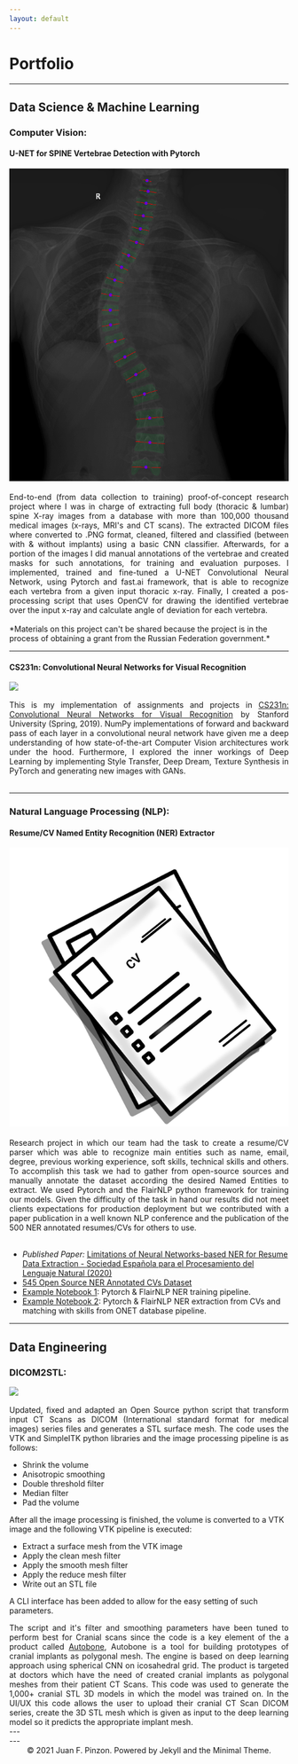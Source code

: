 ```yaml
---
layout: default
---
```

# Portfolio
---
## Data Science & Machine Learning

### Computer Vision:

#### U-NET for SPINE Vertebrae Detection with Pytorch

<center><img src="/assets/img/img55.png"/></center>
<br>

<div style="text-align: justify">End-to-end (from data collection to training) proof-of-concept research project where I was in charge of extracting full body (thoracic & lumbar) spine X-ray images from a database with more than 100,000 thousand medical images (x-rays, MRI's and CT scans). The extracted DICOM files where converted to .PNG format, cleaned, filtered and classified (between with & without implants) using a basic CNN classifier. Afterwards, for a portion of the images I did manual annotations of the vertebrae and created masks for such annotations, for training and evaluation purposes. I implemented, trained and fine-tuned a U-NET Convolutional Neural Network, using Pytorch and fast.ai framework, that is able to recognize each vertebra from a given input thoracic x-ray. Finally, I created a pos-processing script that uses OpenCV for drawing the identified vertebrae over the input x-ray and calculate angle of deviation for each vertebra.</div>

<br>
*Materials on this project can't be shared because the project is in the process of obtaining a grant from the Russian Federation government.*

---

#### CS231n: Convolutional Neural Networks for Visual Recognition

[<img src="https://img.shields.io/badge/GitHub-View%20on%20GitHub-blue?style=flat&logo=github">](https://github.com/juanfpinzon/CS231n-self-paced)

<div style="text-align: justify">This is my implementation of assignments and projects in <a href="http://cs231n.stanford.edu/" target="_blank">CS231n: Convolutional Neural Networks for Visual Recognition</a> by Stanford University (Spring, 2019). NumPy implementations of forward and backward pass of each layer in a convolutional neural network have given me a deep understanding of how state-of-the-art Computer Vision architectures work under the hood. Furthermore, I explored the inner workings of Deep Learning by implementing Style Transfer, Deep Dream, Texture Synthesis in PyTorch and generating new images with GANs.</div>
<br>

---

### Natural Language Processing (NLP):

#### Resume/CV Named Entity Recognition (NER) Extractor

<center><img src="/assets/img/cv.png"/></center>
<br>

<div style="text-align: justify">Research project in which our team had the task to create a resume/CV parser which was able to recognize main entities such as name, email, degree, previous working experience, soft skills, technical skills and others. To accomplish this task we had to gather from open-source sources and manually annotate the dataset according the desired Named Entities to extract. We used Pytorch and the FlairNLP python framework for training our models. Given the difficulty of the task in hand our results did not meet clients expectations for production deployment but we contributed with a paper publication in a well known NLP conference and the publication of the 500 NER annotated resumes/CVs for others to use.</div>
<br>

*   *Published Paper:*  [Limitations of Neural Networks-based NER for Resume Data Extraction - Sociedad Española para el Procesamiento del Lenguaje Natural (2020)](http://journal.sepln.org/sepln/ojs/ojs/index.php/pln/article/view/6276)
*   [545 Open Source NER Annotated CVs Dataset](https://github.com/juanfpinzon/resume-dataset)
*   [Example Notebook 1](https://github.com/juanfpinzon/juanfpinzon.github.io/blob/master/assets/notebooks/ner-training-template.ipynb): Pytorch & FlairNLP NER training pipeline.
*   [Example Notebook 2](https://github.com/juanfpinzon/juanfpinzon.github.io/blob/master/assets/notebooks/skills-semantic-similarity-scoring-50cvs.ipynb): Pytorch & FlairNLP NER extraction from CVs and matching with skills from ONET database pipeline.

---

## Data Engineering

### DICOM2STL:

[<img src="https://img.shields.io/badge/GitHub-View%20on%20GitHub-blue?style=flat&logo=github">](https://github.com/juanfpinzon/dicom2stl)

<div style="text-align: justify">Updated, fixed and adapted an Open Source python script that transform input CT Scans as DICOM (International standard format for medical images) series files and generates a STL surface mesh. The code uses the VTK and SimpleITK python libraries and the image processing pipeline is as follows:</div>

*   Shrink the volume
*   Anisotropic smoothing 
*   Double threshold filter
*   Median filter
*   Pad the volume

After all the image processing is finished, the volume is converted to a VTK image and the following VTK pipeline is executed:
*   Extract a surface mesh from the VTK image
*   Apply the clean mesh filter
*   Apply the smooth mesh filter
*   Apply the reduce mesh filter
*   Write out an STL file

A CLI interface has been added to allow for the easy setting of such parameters.

<div style="text-align: justify">The script and it's filter and smoothing parameters have been tuned to perform best for Cranial scans since the code is a key element of the a product called <a href="http://autobone.nprog.ru/login" target="_blank">Autobone</a>, Autobone is a tool for building prototypes of cranial implants as polygonal mesh. The engine is based on deep learning approach using spherical CNN on icosahedral grid. The product is targeted at doctors which have the need of created cranial implants as polygonal meshes from their patient CT Scans. 
This code was used to generate the 1,000+ cranial STL 3D models in which the model was trained on. In the UI/UX this code allows the user to upload their cranial CT Scan DICOM series, create the 3D STL mesh which is given as input to the deep learning model so it predicts the appropriate implant mesh.</div>
---
<br>  
---
<center>© 2021 Juan F. Pinzon. Powered by Jekyll and the Minimal Theme.</center>

<!-- Text can be **bold**, _italic_, or ~~strikethrough~~.

[Link to another page](./another-page.html).

There should be whitespace between paragraphs.

There should be whitespace between paragraphs. We recommend including a README, or a file with information about your project.


> This is a blockquote following a header.
>
> When something is important enough, you do it even if the odds are not in your favor.

### Header 3

```js
// Javascript code with syntax highlighting.
var fun = function lang(l) {
  dateformat.i18n = require('./lang/' + l)
  return true;
}
```

```ruby
# Ruby code with syntax highlighting
GitHubPages::Dependencies.gems.each do |gem, version|
  s.add_dependency(gem, "= #{version}")
end
```

#### Header 4

*   This is an unordered list following a header.
*   This is an unordered list following a header.
*   This is an unordered list following a header.

##### Header 5

1.  This is an ordered list following a header.
2.  This is an ordered list following a header.
3.  This is an ordered list following a header.

###### Header 6

| head1        | head two          | three |
|:-------------|:------------------|:------|
| ok           | good swedish fish | nice  |
| out of stock | good and plenty   | nice  |
| ok           | good `oreos`      | hmm   |
| ok           | good `zoute` drop | yumm  |

### There's a horizontal rule below this.

* * *

### Here is an unordered list:

*   Item foo
*   Item bar
*   Item baz
*   Item zip

### And an ordered list:

1.  Item one
1.  Item two
1.  Item three
1.  Item four

### And a nested list:

- level 1 item
  - level 2 item
  - level 2 item
    - level 3 item
    - level 3 item
- level 1 item
  - level 2 item
  - level 2 item
  - level 2 item
- level 1 item
  - level 2 item
  - level 2 item
- level 1 item

### Small image

![Octocat](https://github.githubassets.com/images/icons/emoji/octocat.png)

### Large image

![Branching](https://guides.github.com/activities/hello-world/branching.png)


### Definition lists can be used with HTML syntax.

<dl>
<dt>Name</dt>
<dd>Godzilla</dd>
<dt>Born</dt>
<dd>1952</dd>
<dt>Birthplace</dt>
<dd>Japan</dd>
<dt>Color</dt>
<dd>Green</dd>
</dl>

```
Long, single-line code blocks should not wrap. They should horizontally scroll if they are too long. This line should be long enough to demonstrate this.
```

```
The final element.
``` -->
